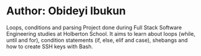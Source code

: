 # Author: Obideyi Ibukun

Loops, conditions and parsing
Project done during Full Stack Software Engineering studies at Holberton School. It aims to learn about loops (while, until and for), condition statements (if, else, elif and case), shebangs and how to create SSH keys with Bash.

